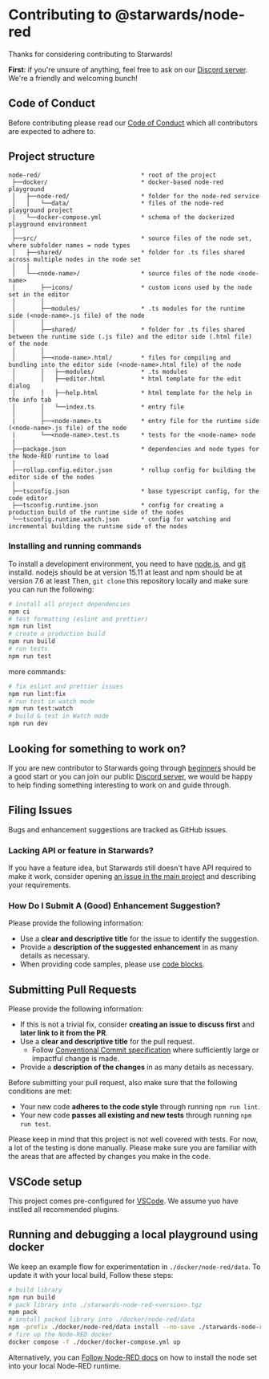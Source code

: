 # Contributing to @starwards/node-red

Thanks for considering contributing to Starwards!

**First**: if you're unsure of anything, feel free to ask on our [Discord server][discord-invite-link]. We're a friendly and welcoming bunch!

## Code of Conduct

Before contributing please read our [Code of Conduct](CODE_OF_CONDUCT.md) which
all contributors are expected to adhere to.

## Project structure

```
node-red/                            * root of the project
 ├──docker/                          * docker-based node-red playground
 │   ├──node-red/                    * folder for the node-red service
 │   │   └──data/                    * files of the node-red playground project
 |   └──docker-compose.yml           * schema of the dockerized playground environment
 |
 ├──src/                             * source files of the node set, where subfolder names = node types
 │   ├──shared/                      * folder for .ts files shared across multiple nodes in the node set
 │   │
 │   └──<node-name>/                 * source files of the node <node-name>
 │       ├──icons/                   * custom icons used by the node set in the editor
 │       │
 │       ├──modules/                 * .ts modules for the runtime side (<node-name>.js file) of the node
 │       │
 │       ├──shared/                  * folder for .ts files shared between the runtime side (.js file) and the editor side (.html file) of the node
 │       │
 │       ├──<node-name>.html/        * files for compiling and bundling into the editor side (<node-name>.html file) of the node
 │       │   ├──modules/             * .ts modules
 │       │   ├──editor.html          * html template for the edit dialog
 │       │   ├──help.html            * html template for the help in the info tab
 │       │   └──index.ts             * entry file
 │       │
 |       ├──<node-name>.ts           * entry file for the runtime side (<node-name>.js file) of the node
 |       └──<node-name>.test.ts      * tests for the <node-name> node
 |
 ├──package.json                     * dependencies and node types for the Node-RED runtime to load
 |
 ├──rollup.config.editor.json        * rollup config for building the editor side of the nodes
 |
 ├──tsconfig.json                    * base typescript config, for the code editor
 ├──tsconfig.runtime.json            * config for creating a production build of the runtime side of the nodes
 └──tsconfig.runtime.watch.json      * config for watching and incremental building the runtime side of the nodes
```

### Installing and running commands

To install a development environment, you need to have [node.js](https://nodejs.org/en/download/), and [git](https://git-scm.com/book/en/v2/Getting-Started-Installing-Git) installd. nodejs should be at version 15.11 at least and npm should be at version 7.6 at least
Then, `git clone` this repository locally and make sure you can run the following:

```sh
# install all project dependencies
npm ci
# test formatting (eslint and prettier)
npm run lint
# create a production build
npm run build
# run tests
npm run test
```

more commands:

```sh
# fix eslint and prettier issues
npm run lint:fix
# run test in watch mode
npm run test:watch
# build & test in Watch mode
npm run dev
```

## Looking for something to work on?

If you are new contributor to Starwards going through
[beginners][good-first-issue] should be a good start or you can join our public
[Discord server][discord-invite-link], we would be happy to help finding
something interesting to work on and guide through.

## Filing Issues

Bugs and enhancement suggestions are tracked as GitHub issues.

### Lacking API or feature in Starwards?

If you have a feature idea, but Starwards still doesn't have API required to make it work,
consider opening [an issue in the main project][feature-issue] and describing your requirements.

### How Do I Submit A (Good) Enhancement Suggestion?

Please provide the following information:

-   Use a **clear and descriptive title** for the issue to identify the
    suggestion.
-   Provide a **description of the suggested enhancement** in as many details as
    necessary.
-   When providing code samples, please use [code blocks][code-blocks].

[code-blocks]: https://help.github.com/articles/creating-and-highlighting-code-blocks/

## Submitting Pull Requests

Please provide the following information:

-   If this is not a trivial fix, consider **creating an issue to discuss first**
    and **later link to it from the PR**.
-   Use a **clear and descriptive title** for the pull request.
    -   Follow [Conventional Commit specification](https://www.conventionalcommits.org/en/v1.0.0/) where sufficiently large or impactful change is made.
-   Provide a **description of the changes** in as many details as necessary.

Before submitting your pull request, also make sure that the following
conditions are met:

-   Your new code **adheres to the code style** through running `npm run lint`.
-   Your new code **passes all existing and new tests** through running `npm run test`.

Please keep in mind that this project is not well covered with tests. For now, a lot of the testing is done manually. Please make sure you are familiar with the areas that are affected by changes you make in the code.

## VSCode setup

This project comes pre-configured for [VSCode](https://code.visualstudio.com/). We assume yuo have instlled all recommended plugins.

## Running and debugging a local playground using docker

We keep an example flow for experimentation in `./docker/node-red/data`. To update it with your local build, Follow these steps:

```sh
# build library
npm run build
# pack library into ./starwards-node-red-<version>.tgz
npm pack
# install packed library into ./docker/node-red/data
npm -prefix ./docker/node-red/data install --no-save ./starwards-node-red-*.tgz
# fire up the Node-RED docker
docker compose -f ./docker/docker-compose.yml up
```

Alternatively, you can [Follow Node-RED docs](https://nodered.org/docs/creating-nodes/first-node#testing-your-node-in-node-red) on how to install the node set into your local Node-RED runtime.

[discord-invite-link]: https://discord.gg/p56nSVEjdb
[good-first-issue]: https://github.com/starwards/node-red/labels/good%20first%20issue
[feature-issue]: https://github.com/starwards/node-red/issues/new?assignees=&labels=enhancement%20system
